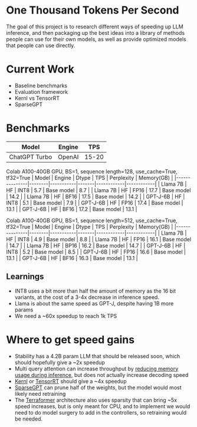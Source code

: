 # One Thousand Tokens Per Second

The goal of this project is to research different ways of speeding up LLM inference, and then packaging up the best ideas into a library of methods people can use for their own models, as well as provide optimized models that people can use directly.

# Current Work
- Baseline benchmarks
- Evaluation framework
- Kernl vs TensorRT
- SparseGPT

# Benchmarks
| Model         | Engine | TPS   |
|---------------|--------|-------|
| ChatGPT Turbo | OpenAI | 15-20 |



Colab A100-40GB GPU, BS=1, sequence length=128, use_cache=True, tf32=True
| Model         | Engine | Dtype     | TPS   | Perplexity | Memory(GB) |
|---------------|--------|-----------|-------|------------|------------|
| Llama 7B      | HF     | INT8      | 5.7   | Base model | 8.7        |
| Llama 7B      | HF     | FP16      | 17.7  | Base model | 14.2       |
| Llama 7B      | HF     | BF16      | 17.5  | Base model | 14.2       |
| GPT-J-6B      | HF     | INT8      | 5.1   | Base model | 7.9        |
| GPT-J-6B      | HF     | FP16      | 17.4  | Base model | 13.1       |
| GPT-J-6B      | HF     | BF16      | 17.2  | Base model | 13.1       |

Colab A100-40GB GPU, BS=1, sequence length=512, use_cache=True, tf32=True
| Model         | Engine | Dtype     | TPS   | Perplexity | Memory(GB) |
|---------------|--------|-----------|-------|------------|------------|
| Llama 7B      | HF     | INT8      | 4.9   | Base model | 8.8        |
| Llama 7B      | HF     | FP16      | 16.1  | Base model | 14.7       |
| Llama 7B      | HF     | BP16      | 16.2  | Base model | 14.7       |
| GPT-J-6B      | HF     | INT8      | 5.2   | Base model | 8.5        |
| GPT-J-6B      | HF     | FP16      | 16.6  | Base model | 13.1       |
| GPT-J-6B      | HF     | BF16      | 16.3  | Base model | 13.1       |

## Learnings

- INT8 uses a bit more than half the amount of memory as the 16 bit variants, at the cost of a 3-4x decrease in inference speed.
- Llama is about the same speed as GPT-J, despite having 1B more params
- We need a ~60x speedup to reach 1k TPS

# Where to get speed gains

- Stability has a 4.2B param LLM that should be released soon, which should hopefully give a ~2x speedup
- Multi query attention can increase throughput by [reducing memory usage during inference](https://discordapp.com/channels/729741769192767510/1010280570921697372/1083560241410617435), but does not actually increase decoding speed
- [Kernl](https://github.com/ELS-RD/kernl/tree/main) or [TensorRT](https://github.com/NVIDIA/TensorRT) should give a ~4x speedup
- [SparseGPT](https://arxiv.org/abs/2301.00774) can prune half of the weights, but the model would most likely need retraining
- The [Terraformer](https://arxiv.org/pdf/2111.12763.pdf) architecture also uses sparsity that can bring ~5x speed increases, but is only meant for CPU, and to implement we would need to do model surgery to add in the controllers, so retraining would be needed.
